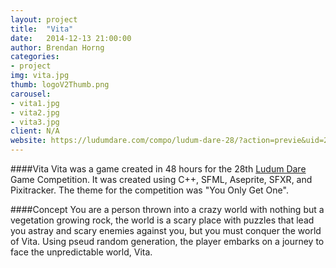 ```yaml
---
layout: project
title:  "Vita"
date:   2014-12-13 21:00:00
author: Brendan Horng
categories:
- project
img: vita.jpg
thumb: logoV2Thumb.png
carousel:
- vita1.jpg
- vita2.jpg
- vita3.jpg
client: N/A
website: https://ludumdare.com/compo/ludum-dare-28/?action=previe&uid=28874
---
```

####Vita
Vita was a game created in 48 hours for the 28th [Ludum Dare](ludumdare.com/compo/) Game Competition. It was created using C++, SFML, Aseprite, SFXR, and Pixitracker. The theme for the competition was "You Only Get One".

####Concept
You are a person thrown into a crazy world with nothing but a vegetation growing rock, the world is a scary place with puzzles that lead you astray and scary enemies against you, but you must conquer the world of Vita. Using pseud random generation, the player embarks on a journey to face the unpredictable world, Vita.
